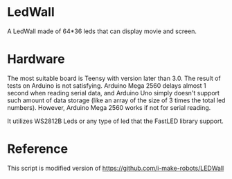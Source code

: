 # LedWall
A LedWall made of 64*36 leds that can display movie and screen.


# Hardware
The most suitable board is Teensy with version later than 3.0.
The result of tests on Arduino is not satisfying. 
Arduino Mega 2560 delays almost 1 second when reading serial data, 
and Arduino Uno simply doesn't support such amount of data storage
(like an array of the size of 3 times the total led numbers).
However, Arduino Mega 2560 works if not for serial reading.

It utilizes WS2812B Leds or any type of led that the FastLED library support.


# Reference
This script is modified version of https://github.com/i-make-robots/LEDWall

